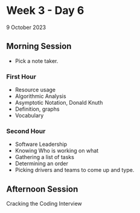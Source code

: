# Week 3 - Day 6
9 October 2023

## Morning Session

* Pick a note taker.

### First Hour

* Resource usage
* Algorithmic Analysis
* Asymptotic Notation, Donald Knuth
* Definition, graphs
* Vocabulary

### Second Hour

* Software Leadership
* Knowing Who is working on what
* Gathering a list of tasks
* Determining an order
* Picking drivers and teams to come up and type.

## Afternoon Session

Cracking the Coding Interview
